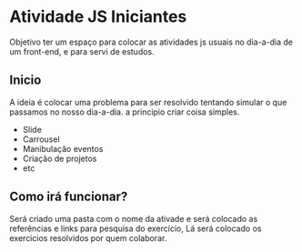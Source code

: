 Atividade JS Iniciantes
=========================

Objetivo ter um espaço para colocar as atividades js usuais no dia-a-dia de um front-end, e para servi de estudos.

Inicio
------

A ideia é colocar uma problema para ser resolvido tentando simular o que passamos no nosso dia-a-dia.
a principio criar coisa simples. 

 - Slide 
 - Carrousel
 - Manibulação eventos
 - Criação de projetos
 - etc
 
Como irá funcionar?
-------------------
 
Será criado uma pasta com o nome da ativade e será colocado as referências e links 
para pesquisa do exercício, Lá será colocado os exercicios resolvidos por quem colaborar.